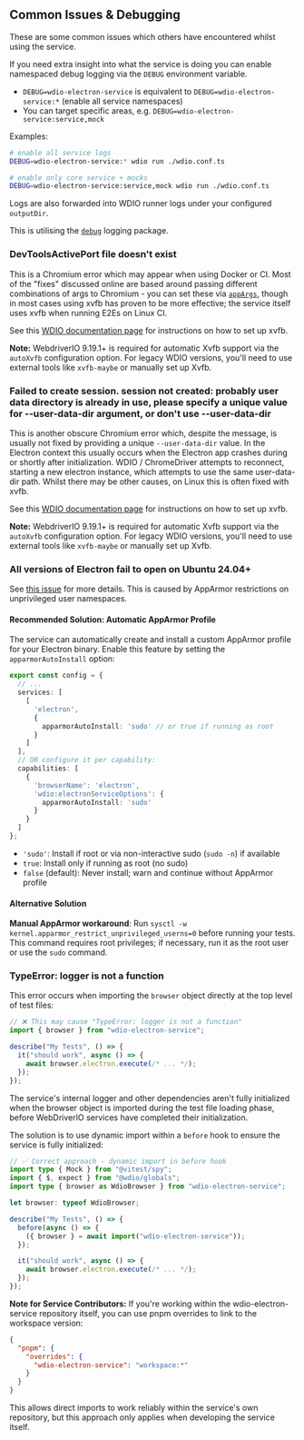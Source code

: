 ## Common Issues & Debugging

These are some common issues which others have encountered whilst using the service.

If you need extra insight into what the service is doing you can enable namespaced debug logging via the `DEBUG` environment variable.

- `DEBUG=wdio-electron-service` is equivalent to `DEBUG=wdio-electron-service:*` (enable all service namespaces)
- You can target specific areas, e.g. `DEBUG=wdio-electron-service:service,mock`

Examples:

```bash
# enable all service logs
DEBUG=wdio-electron-service:* wdio run ./wdio.conf.ts

# enable only core service + mocks
DEBUG=wdio-electron-service:service,mock wdio run ./wdio.conf.ts
```

Logs are also forwarded into WDIO runner logs under your configured `outputDir`.

This is utilising the [`debug`](https://github.com/debug-js/debug) logging package.

### DevToolsActivePort file doesn't exist

This is a Chromium error which may appear when using Docker or CI. Most of the "fixes" discussed online are based around passing different combinations of args to Chromium - you can set these via [`appArgs`](./configuration/service-configuration.md#appargs-string), though in most cases using xvfb has proven to be more effective; the service itself uses xvfb when running E2Es on Linux CI.

See this [WDIO documentation page](https://webdriver.io/docs/headless-and-xvfb) for instructions on how to set up xvfb.

**Note:** WebdriverIO 9.19.1+ is required for automatic Xvfb support via the `autoXvfb` configuration option. For legacy WDIO versions, you'll need to use external tools like `xvfb-maybe` or manually set up Xvfb.

### Failed to create session. session not created: probably user data directory is already in use, please specify a unique value for --user-data-dir argument, or don't use --user-data-dir

This is another obscure Chromium error which, despite the message, is usually not fixed by providing a unique `--user-data-dir` value. In the Electron context this usually occurs when the Electron app crashes during or shortly after initialization. WDIO / ChromeDriver attempts to reconnect, starting a new electron instance, which attempts to use the same user-data-dir path. Whilst there may be other causes, on Linux this is often fixed with xvfb.

See this [WDIO documentation page](https://webdriver.io/docs/headless-and-xvfb) for instructions on how to set up xvfb.

**Note:** WebdriverIO 9.19.1+ is required for automatic Xvfb support via the `autoXvfb` configuration option. For legacy WDIO versions, you'll need to use external tools like `xvfb-maybe` or manually set up Xvfb.

### All versions of Electron fail to open on Ubuntu 24.04+

See [this issue](https://github.com/electron/electron/issues/41066) for more details. This is caused by AppArmor restrictions on unprivileged user namespaces.

#### Recommended Solution: Automatic AppArmor Profile

The service can automatically create and install a custom AppArmor profile for your Electron binary. Enable this feature by setting the `apparmorAutoInstall` option:

```ts
export const config = {
  // ...
  services: [
    [
      'electron',
      {
        apparmorAutoInstall: 'sudo' // or true if running as root
      }
    ]
  ],
  // OR configure it per capability:
  capabilities: [
    {
      'browserName': 'electron',
      'wdio:electronServiceOptions': {
        apparmorAutoInstall: 'sudo'
      }
    }
  ]
};
```

- `'sudo'`: Install if root or via non-interactive sudo (`sudo -n`) if available  
- `true`: Install only if running as root (no sudo)
- `false` (default): Never install; warn and continue without AppArmor profile

#### Alternative Solution

**Manual AppArmor workaround**: Run `sysctl -w kernel.apparmor_restrict_unprivileged_userns=0` before running your tests. This command requires root privileges; if necessary, run it as the root user or use the `sudo` command.

### TypeError: logger is not a function

This error occurs when importing the `browser` object directly at the top level of test files:

```typescript
// ❌ This may cause "TypeError: logger is not a function"
import { browser } from "wdio-electron-service";

describe("My Tests", () => {
  it("should work", async () => {
    await browser.electron.execute(/* ... */);
  });
});
```

The service's internal logger and other dependencies aren't fully initialized when the browser object is imported during the test file loading phase, before WebDriverIO services have completed their initialization.

The solution is to use dynamic import within a `before` hook to ensure the service is fully initialized:

```typescript
// ✅ Correct approach - dynamic import in before hook
import type { Mock } from "@vitest/spy";
import { $, expect } from "@wdio/globals";
import type { browser as WdioBrowser } from "wdio-electron-service";

let browser: typeof WdioBrowser;

describe("My Tests", () => {
  before(async () => {
    ({ browser } = await import("wdio-electron-service"));
  });

  it("should work", async () => {
    await browser.electron.execute(/* ... */);
  });
});
```

**Note for Service Contributors:** If you're working within the wdio-electron-service repository itself, you can use pnpm overrides to link to the workspace version:

```json
{
  "pnpm": {
    "overrides": {
      "wdio-electron-service": "workspace:*"
    }
  }
}
```

This allows direct imports to work reliably within the service's own repository, but this approach only applies when developing the service itself.
